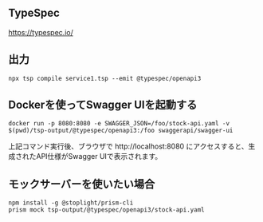 ## TypeSpec

https://typespec.io/

## 出力

```shell
npx tsp compile service1.tsp --emit @typespec/openapi3
```

## Dockerを使ってSwagger UIを起動する

```shell
docker run -p 8080:8080 -e SWAGGER_JSON=/foo/stock-api.yaml -v $(pwd)/tsp-output/@typespec/openapi3:/foo swaggerapi/swagger-ui
```

上記コマンド実行後、ブラウザで http://localhost:8080 にアクセスすると、生成されたAPI仕様がSwagger UIで表示されます。

## モックサーバーを使いたい場合

```shell
npm install -g @stoplight/prism-cli
prism mock tsp-output/@typespec/openapi3/stock-api.yaml
```
